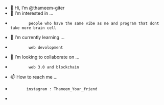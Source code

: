 - 👋 Hi, I’m @thameem-giter
- 👀 I’m interested in ...
-             people who have the same vibe as me and program that dont take more brain cell
- 🌱 I’m currently learning ...
-             web devolopment
- 💞️ I’m looking to collaborate on ...
-             web 3.0 and blockchain
- 📫 How to reach me ...
-            instagram : Thameem_Your_friend
-             

<!---
thameem-giter/thameem-giter is a ✨ special ✨ repository because its `README.md` (this file) appears on your GitHub profile.
You can click the Preview link to take a look at your changes.
--->
